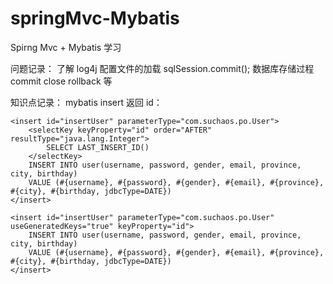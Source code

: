 # springMvc-Mybatis
Spirng Mvc + Mybatis 学习

问题记录：
了解 log4j 配置文件的加载
sqlSession.commit(); 数据库存储过程 commit close rollback 等

知识点记录：
mybatis insert 返回 id：
````
<insert id="insertUser" parameterType="com.suchaos.po.User">
    <selectKey keyProperty="id" order="AFTER" resultType="java.lang.Integer">
        SELECT LAST_INSERT_ID()
    </selectKey>
    INSERT INTO user(username, password, gender, email, province, city, birthday)
    VALUE (#{username}, #{password}, #{gender}, #{email}, #{province}, #{city}, #{birthday, jdbcType=DATE})
</insert>

<insert id="insertUser" parameterType="com.suchaos.po.User" useGeneratedKeys="true" keyProperty="id">
    INSERT INTO user(username, password, gender, email, province, city, birthday)
    VALUE (#{username}, #{password}, #{gender}, #{email}, #{province}, #{city}, #{birthday, jdbcType=DATE})
</insert>
````

